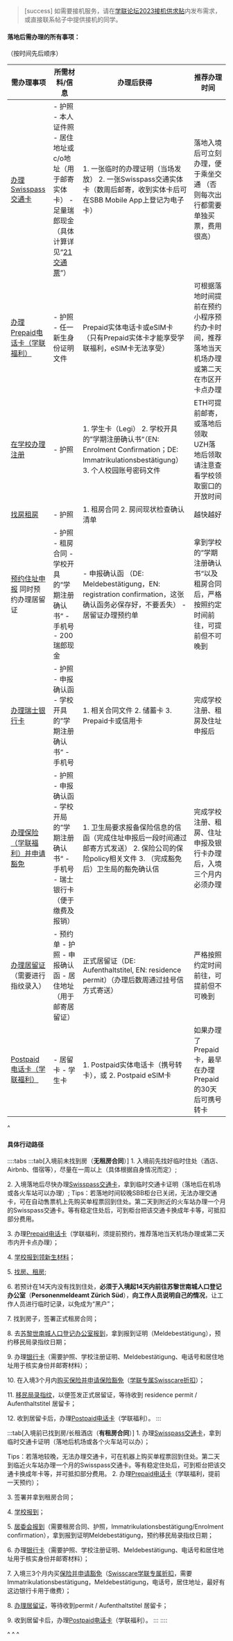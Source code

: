 > [success] 如需要接机服务，请在[学联论坛2023接机供求贴](https://forum.acssz.org/d/950)内发布需求，或直接联系帖子中提供接机的同学。

#### **落地后需办理的所有事项**：

（按时间先后顺序）

| 需办理事项                                 | 所需材料/信息                                                                             | 办理后获得                                                                                                               | 推荐办理时间                                            |
| ------------------------------------- | ----------------------------------------------------------------------------------- | ------------------------------------------------------------------------------------------------------------------- | ------------------------------------------------- |
| [办理Swisspass交通卡](21交通票.md)            | - 护照&#xA;- 本人证件照&#xA;- 居住地址或c/o地址（用于邮寄实体卡）&#xA;- 足量瑞郎现金（具体计算详见“[21 交通票](21交通票.md)”） | 1. 一张临时的办理证明（当场发放）&#xA; 2\. 一张Swisspass交通实体卡（数周后邮寄，收到实体卡后可在SBB Mobile App上登记为电子卡）                                   | 落地入境后可立刻办理，便于乘坐交通&#xA;&#xA;（否则每次出行都需要单独买票，费用很高）   |
| [办理Prepaid电话卡（学联福利）](22prepaid电话卡.md) | - 护照&#xA;- 任一新生身份证明文件                                                               | Prepaid实体电话卡或eSIM卡（只有Prepaid实体卡才能享受学联福利，eSIM卡无法享受）                                                                  | 可根据落地时间提前在预约小程序预约办卡时间，推荐落地当天机场办理或第二天在市区开卡点办理      |
| [在学校办理注册](23学校注册.md)                  | - 护照                                                                                | 1. 学生卡（Legi）&#xA;2\. 学校开具的”学期注册确认书“（EN: Enrolment Confirmation；DE:  Immatrikulationsbestätigung）&#xA;3\. 个人校园账号密码文件 | ETH可提前邮寄，或落地后领取&#xA;UZH落地后领取&#xA;请注意查看学校领取窗口的开放时间 |
| [找房租房](24找房租房.md)                     | - 护照                                                                                | 1. 租房合同&#xA;2\. 房间现状检查确认清单                                                                                          | 越快越好                                              |
| [预约住址申报](25住址的申报与注销.md)&#xA;同时预约办理居留证 | - 护照&#xA;- 租房合同&#xA;- 学校开具的”学期注册确认书“&#xA;- 手机号&#xA;- 200瑞郎现金                        | - 申报确认函 （DE:  Meldebestätigung，EN: registration confirmation，这张确认函务必保存好，不要丢失）&#xA; \- 居留证办理预约单                      | 拿到学校的”学期注册确认书“以及租房合同后，严格按照约定时间前往，可提前但不可晚到         |
| [办理瑞士银行卡](26瑞士银行卡.md)                 | - 护照&#xA;- 申报确认函&#xA;- 学校开具的”学期注册确认书“&#xA;- 手机号                                     | 1. 相关合同文件&#xA;2\. 储蓄卡&#xA;3\. Prepaid卡或信用卡                                                                          | 完成学校注册、租房及住址申报后                                   |
| [办理保险（学联福利）并申请豁免](27保险及豁免.md)         | - 护照&#xA;- 申报确认函&#xA;- 学校开局的”学期注册确认书“&#xA;- 手机号&#xA;- 瑞士银行卡（便于缴费及报销）                | 1. 卫生局要求报备保险信息的信函（完成住址申报后一段时间通过邮寄方式发送）&#xA;2\. 保险公司的保险policy相关文件&#xA;3\. （完成豁免后）卫生局的豁免确认信                           | 完成学校注册、租房、住址申报及银行卡办理后，入境三个月内必须办理                  |
| [办理居留证](28居留证的办理.md)&#xA;（需要进行指纹录入）   | - 预约单&#xA;- 护照&#xA;- 申报确认函&#xA;- 居住地址（用于邮寄居留证）                                      | 正式居留证（DE: Aufenthaltstitel, EN: residence permit）（办理后数周通过挂号信方式寄送）                                                   | 严格按照约定时间前往，可提前但不可晚到                               |
| [Postpaid电话卡（学联福利）](22prepaid电话卡.md)  | - 居留卡&#xA;- 学生卡                                                                     | 1. Postpaid实体电话卡（携号转卡），或&#xA;2\. Postpaid eSIM卡                                                                     | 如果办理了Prepaid卡，最早在办理Prepaid的30天后可携号转卡              |

^

#### **具体行动路径**

::::tabs
:::tab[入境前未找到房（**无租房合同**）]
1\. 入境前先找好临时住处（酒店、Airbnb、借宿等），尽量在一周以上（具体根据自身情况而定）;

2\. 入境落地后尽快办理[Swisspass交通卡](21交通票.md)，拿到临时交通卡证明（落地后在机场或各火车站可以办理）;
Tips：若落地时间较晚SBB柜台已关闭，无法办理交通卡，可在自动售票机上先购买单程票回到住处。第二天到附近的火车站办理一个月的Swisspass交通卡。等有稳定住处后，可到柜台把该交通卡换成年卡等，可抵扣部分费用。

3\. 办理[Prepaid电话卡](22prepaid电话卡.md)（学联福利，须提前预约，推荐落地当天机场办理或第二天市内开卡点办理）；

4\. [学校报到领新生材料](23学校注册.md)；

5\. [找房、租房](24找房租房.md);

6\. 若预计在14天内没有找到住处，**必须于入境起14天内前往苏黎世南城人口登记办公室**（**Personenmeldeamt Zürich Süd**），**向工作人员说明自己的情况**，让工作人员进行临时记录，以免成为“黑户”；

7\. 找到房子，签署正式租房合同；

8\. 去[苏黎世南城人口登记办公室报到](25住址的申报与注销.md)，拿到报到证明（Meldebestätigung），预约移民局录指纹日期；

9\. 办理[银行卡](26瑞士银行卡.md)（需要护照、学校注册证明、Meldebestätigung、电话号和居住地址用于核实身份并邮寄材料）；

10\. 在入境3个月内[购买保险并申请保险豁免](27保险及豁免.md)（[学联专属Swisscare折扣](https://forum.acssz.org/d/51-swisscarebao-xian-guideline-da-yi-he-xue-lian-zhe-kou)）；

11\. [移民局录指纹](28居留证的办理.md)，以便签发正式居留证，等待收到 residence permit / Aufenthaltstitel 居留卡；

12\. 收到居留卡后，办理[Postpaid电话卡](22prepaid电话卡.md)（学联福利）。
:::

:::tab[入境前已找到房/长租酒店（**有租房合同**）]
1\. 办理[Swisspass交通卡](21交通票.md)，拿到临时交通卡证明（落地后机场或各个火车站可以办）；

Tips：若落地较晚，无法办理交通卡，可在机器上购买单程票回到住处。第二天到临近火车站办理一个月的Swisspass交通卡。等有稳定住处后，可到柜台把该交通卡换成年卡等，并可抵扣部分费用。
2\. 办理[Prepaid电话卡](22prepaid电话卡.md)（学联福利，提前一天预约）；

3\. 签署并拿到租房合同；

4\. [学校报到](23学校注册.md)；

5\. [居委会报到](25居委会报到.md)（需要租房合同、护照，Immatrikulationsbestätigung/Enrolment confirmation），拿到报到证明Meldebestätigung，预约移民局录指纹日期；

6\. 办理[银行卡](26瑞士银行卡.md)（需要护照、学校注册证明、Meldebestätigung、电话号和居住地址用于核实身份并邮寄材料）；

7\. 入境三3个月内买[保险并申请豁免](27保险及豁免.md)（[Swisscare学联专属折扣](https://forum.acssz.org/d/51-swisscarebao-xian-guideline-da-yi-he-xue-lian-zhe-kou)，需要Immatrikulationsbestätigung，Meldebestätigung，电话号，居住地址，最好有这边银行卡用于缴费）；

8\. [办理居留证](28居留证的办理.md)，等待收到permit / Aufenthaltstitel 居留卡；

9\. 收到居留卡后，办理[Postpaid电话卡](22prepaid电话卡.md)（学联福利）。
:::
::::

^
^
^
